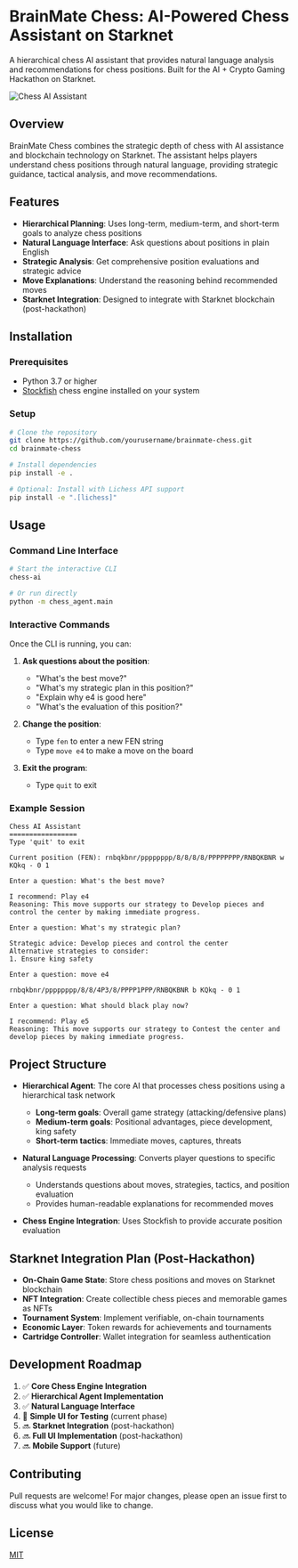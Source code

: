 # BrainMate Chess: AI-Powered Chess Assistant on Starknet

A hierarchical chess AI assistant that provides natural language analysis and recommendations for chess positions. Built for the AI + Crypto Gaming Hackathon on Starknet.

![Chess AI Assistant](https://via.placeholder.com/800x400?text=BrainMate+Chess)

## Overview

BrainMate Chess combines the strategic depth of chess with AI assistance and blockchain technology on Starknet. The assistant helps players understand chess positions through natural language, providing strategic guidance, tactical analysis, and move recommendations.

## Features

- **Hierarchical Planning**: Uses long-term, medium-term, and short-term goals to analyze chess positions
- **Natural Language Interface**: Ask questions about positions in plain English
- **Strategic Analysis**: Get comprehensive position evaluations and strategic advice 
- **Move Explanations**: Understand the reasoning behind recommended moves
- **Starknet Integration**: Designed to integrate with Starknet blockchain (post-hackathon)

## Installation

### Prerequisites

- Python 3.7 or higher
- [Stockfish](https://stockfishchess.org/download/) chess engine installed on your system

### Setup

```bash
# Clone the repository
git clone https://github.com/yourusername/brainmate-chess.git
cd brainmate-chess

# Install dependencies
pip install -e .

# Optional: Install with Lichess API support
pip install -e ".[lichess]"
```

## Usage

### Command Line Interface

```bash
# Start the interactive CLI
chess-ai

# Or run directly
python -m chess_agent.main
```

### Interactive Commands

Once the CLI is running, you can:

1. **Ask questions about the position**:
   - "What's the best move?"
   - "What's my strategic plan in this position?"
   - "Explain why e4 is good here"
   - "What's the evaluation of this position?"

2. **Change the position**:
   - Type `fen` to enter a new FEN string
   - Type `move e4` to make a move on the board

3. **Exit the program**:
   - Type `quit` to exit

### Example Session

```
Chess AI Assistant
=================
Type 'quit' to exit

Current position (FEN): rnbqkbnr/pppppppp/8/8/8/8/PPPPPPPP/RNBQKBNR w KQkq - 0 1

Enter a question: What's the best move?

I recommend: Play e4
Reasoning: This move supports our strategy to Develop pieces and control the center by making immediate progress.

Enter a question: What's my strategic plan?

Strategic advice: Develop pieces and control the center
Alternative strategies to consider:
1. Ensure king safety

Enter a question: move e4

rnbqkbnr/pppppppp/8/8/4P3/8/PPPP1PPP/RNBQKBNR b KQkq - 0 1

Enter a question: What should black play now?

I recommend: Play e5
Reasoning: This move supports our strategy to Contest the center and develop pieces by making immediate progress.
```

## Project Structure

- **Hierarchical Agent**: The core AI that processes chess positions using a hierarchical task network
  - **Long-term goals**: Overall game strategy (attacking/defensive plans)
  - **Medium-term goals**: Positional advantages, piece development, king safety
  - **Short-term tactics**: Immediate moves, captures, threats

- **Natural Language Processing**: Converts player questions to specific analysis requests
  - Understands questions about moves, strategies, tactics, and position evaluation
  - Provides human-readable explanations for recommended moves

- **Chess Engine Integration**: Uses Stockfish to provide accurate position evaluation

## Starknet Integration Plan (Post-Hackathon)

- **On-Chain Game State**: Store chess positions and moves on Starknet blockchain
- **NFT Integration**: Create collectible chess pieces and memorable games as NFTs
- **Tournament System**: Implement verifiable, on-chain tournaments
- **Economic Layer**: Token rewards for achievements and tournaments
- **Cartridge Controller**: Wallet integration for seamless authentication

## Development Roadmap

1. ✅ **Core Chess Engine Integration**
2. ✅ **Hierarchical Agent Implementation**
3. ✅ **Natural Language Interface**
4. 🔄 **Simple UI for Testing** (current phase)
5. 🔜 **Starknet Integration** (post-hackathon)
6. 🔜 **Full UI Implementation** (post-hackathon)
7. 🔜 **Mobile Support** (future)

## Contributing

Pull requests are welcome! For major changes, please open an issue first to discuss what you would like to change.

## License

[MIT](https://choosealicense.com/licenses/mit/)
